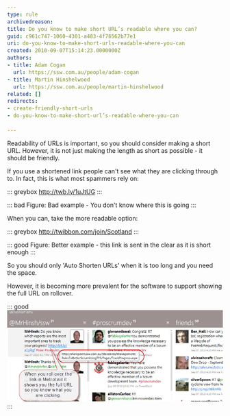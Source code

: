 ```yaml
---
type: rule
archivedreason: 
title: Do you know to make short URL’s readable where you can?
guid: c961c747-1060-4301-a483-4f76562b77e1
uri: do-you-know-to-make-short-urls-readable-where-you-can
created: 2010-09-07T15:14:23.0000000Z
authors:
- title: Adam Cogan
  url: https://ssw.com.au/people/adam-cogan
- title: Martin Hinshelwood
  url: https://ssw.com.au/people/martin-hinshelwood
related: []
redirects:
- create-friendly-short-urls
- do-you-know-to-make-short-url’s-readable-where-you-can

---
```


Readability of URLs is important, so you should consider making a short URL. However, it is not just making the length as short as possible - it should be friendly. 

<!--endintro-->

If you use a shortened link people can't see what they are clicking through to. In fact, this is what most spammers rely on:


::: greybox
http://twb.ly/1uJtUG
:::


::: bad
Figure: Bad example - You don't know where this is going
:::

When you can, take the more readable option:


::: greybox
http://twibbon.com/join/Scotland
:::


::: good
Figure: Better example - this link is sent in the clear as it is short enough
:::

So you should only 'Auto Shorten URLs' when it is too long and you need the space.

However, it is becoming more prevalent for the software to support showing the full URL on rollover.

::: good  
![Figure: Good example – the application does the heavy lifting for you](RulesSocialTwitterReadableURL.jpg)  
:::
